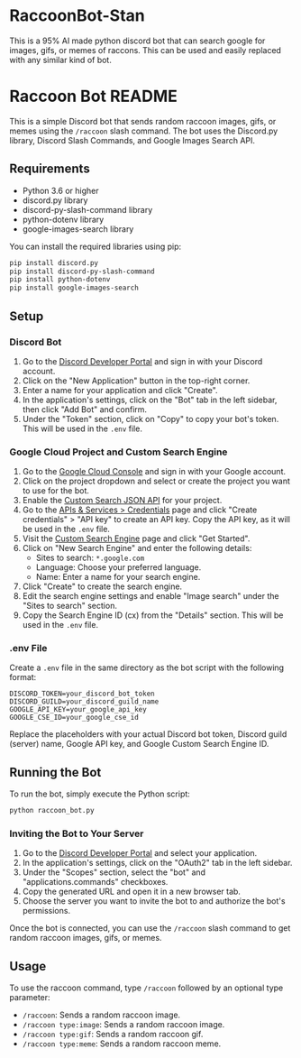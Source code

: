# RaccoonBot-Stan
This is a 95% AI made python discord bot that can search google for images, gifs, or memes of raccons. This can be used and easily replaced with any similar kind of bot. 

# Raccoon Bot README

This is a simple Discord bot that sends random raccoon images, gifs, or memes using the `/raccoon` slash command. The bot uses the Discord.py library, Discord Slash Commands, and Google Images Search API.

## Requirements

- Python 3.6 or higher
- discord.py library
- discord-py-slash-command library
- python-dotenv library
- google-images-search library

You can install the required libraries using pip:

```bash
pip install discord.py
pip install discord-py-slash-command
pip install python-dotenv
pip install google-images-search
```

## Setup

### Discord Bot

1. Go to the [Discord Developer Portal](https://discord.com/developers/applications) and sign in with your Discord account.
2. Click on the "New Application" button in the top-right corner.
3. Enter a name for your application and click "Create".
4. In the application's settings, click on the "Bot" tab in the left sidebar, then click "Add Bot" and confirm.
5. Under the "Token" section, click on "Copy" to copy your bot's token. This will be used in the `.env` file.

### Google Cloud Project and Custom Search Engine

1. Go to the [Google Cloud Console](https://console.cloud.google.com/) and sign in with your Google account.
2. Click on the project dropdown and select or create the project you want to use for the bot.
3. Enable the [Custom Search JSON API](https://developers.google.com/custom-search/v1/introduction) for your project.
4. Go to the [APIs & Services > Credentials](https://console.cloud.google.com/apis/credentials) page and click "Create credentials" > "API key" to create an API key. Copy the API key, as it will be used in the `.env` file.
5. Visit the [Custom Search Engine](https://programmablesearchengine.google.com/about/) page and click "Get Started".
6. Click on "New Search Engine" and enter the following details:
   - Sites to search: `*.google.com`
   - Language: Choose your preferred language.
   - Name: Enter a name for your search engine.
7. Click "Create" to create the search engine.
8. Edit the search engine settings and enable "Image search" under the "Sites to search" section.
9. Copy the Search Engine ID (cx) from the "Details" section. This will be used in the `.env` file.

### .env File

Create a `.env` file in the same directory as the bot script with the following format:

```
DISCORD_TOKEN=your_discord_bot_token
DISCORD_GUILD=your_discord_guild_name
GOOGLE_API_KEY=your_google_api_key
GOOGLE_CSE_ID=your_google_cse_id
```

Replace the placeholders with your actual Discord bot token, Discord guild (server) name, Google API key, and Google Custom Search Engine ID.

## Running the Bot

To run the bot, simply execute the Python script:

```bash
python raccoon_bot.py
```

### Inviting the Bot to Your Server

1. Go to the [Discord Developer Portal](https://discord.com/developers/applications) and select your application.
2. In the application's settings, click on the "OAuth2" tab in the left sidebar.
3. Under the "Scopes" section, select the "bot" and "applications.commands" checkboxes.
4. Copy the generated URL and open it in a new browser tab.
5. Choose the server you want to invite the bot to and authorize the bot's permissions.

Once the bot is connected, you can use the `/raccoon` slash command to get random raccoon images, gifs, or memes.

## Usage

To use the raccoon command, type `/raccoon` followed by an optional type parameter:

- `/raccoon`: Sends a random raccoon image.
- `/raccoon type:image`: Sends a random raccoon image.
- `/raccoon type:gif`: Sends a random raccoon gif.
- `/raccoon type:meme`: Sends a random raccoon meme.
